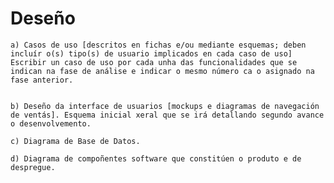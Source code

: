 # Deseño

    a) Casos de uso [descritos en fichas e/ou mediante esquemas; deben incluír o(s) tipo(s) de usuario implicados en cada caso de uso] Escribir un caso de uso por cada unha das funcionalidades que se indican na fase de análise e indicar o mesmo número ca o asignado na fase anterior.
    

    b) Deseño da interface de usuarios [mockups e diagramas de navegación de ventás]. Esquema inicial xeral que se irá detallando segundo avance o desenvolvemento.

    c) Diagrama de Base de Datos. 
    
    d) Diagrama de compoñentes software que constitúen o produto e de despregue. 
